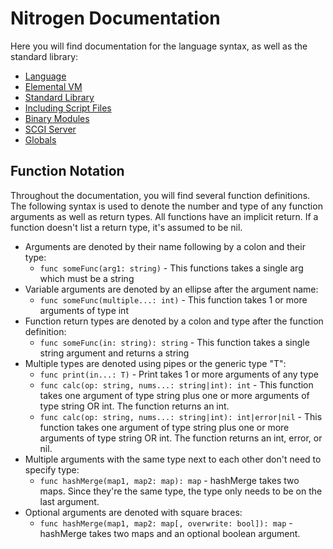 # Nitrogen Documentation

Here you will find documentation for the language syntax, as well as the standard library:

- [Language](language.md)
- [Elemental VM](vm.md)
- [Standard Library](stdlib)
- [Including Script Files](stdlib/global/imports.md)
- [Binary Modules](modules)
- [SCGI Server](scgi-server.md)
- [Globals](globals.md)

## Function Notation

Throughout the documentation, you will find several function definitions. The following syntax is used to denote the number and type
of any function arguments as well as return types. All functions have an implicit return. If a function doesn't list a return type,
it's assumed to be nil.

- Arguments are denoted by their name following by a colon and their type:
  - `func someFunc(arg1: string)` - This functions takes a single arg which must be a string
- Variable arguments are denoted by an ellipse after the argument name:
  - `func someFunc(multiple...: int)` - This function takes 1 or more arguments of type int
- Function return types are denoted by a colon and type after the function definition:
  - `func someFunc(in: string): string` - This function takes a single string argument and returns a string
- Multiple types are denoted using pipes or the generic type "T":
  - `func print(in...: T)` - Print takes 1 or more arguments of any type
  - `func calc(op: string, nums...: string|int): int` - This function takes one argument of type string plus one or more arguments of type string OR int. The function returns an int.
  - `func calc(op: string, nums...: string|int): int|error|nil` - This function takes one argument of type string plus one or more arguments of type string OR int. The function returns an int, error, or nil.
- Multiple arguments with the same type next to each other don't need to specify type:
  - `func hashMerge(map1, map2: map): map` - hashMerge takes two maps. Since they're the same type, the type only needs to be on the last argument.
- Optional arguments are denoted with square braces:
  - `func hashMerge(map1, map2: map[, overwrite: bool]): map` - hashMerge takes two maps and an optional boolean argument.
